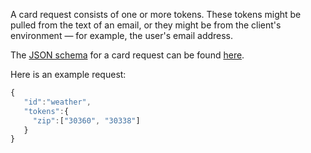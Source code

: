A card request consists of one or more tokens. These tokens might be pulled from the text of an email, or they might be from the client's environment &mdash; for example, the user's email address.

The [JSON schema](http://json-schema.org/) for a card request can be found [here](https://vmwaresamples.github.io/card-connectors-guide/#schema/herocard-request-schema.json).

Here is an example request:

```javascript
{
   "id":"weather",
   "tokens":{
     "zip":["30360", "30338"]
   }
}
``` 